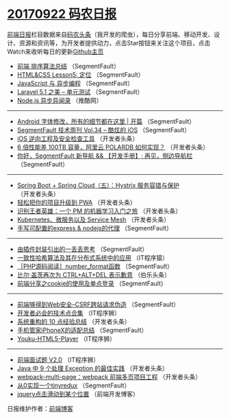 # [20170922 码农日报](https://toutiao.qdkfweb.cn/date/2017/09/22)

[前端日报](https://qdkfweb.cn/c/news)栏目数据来自[码农头条](https://toutiao.qdkfweb.cn/)（我开发的爬虫），每日分享前端、移动开发、设计、资源和资讯等，为开发者提供动力，点击Star按钮来关注这个项目，点击Watch来收听每日的更新[Github主页](https://github.com/kujian/frontendDaily)
* [前端 排序算法总结](https://toutiao.qdkfweb.cn/51960.html) （SegmentFault）
* [HTML&amp;CSS Lesson5: 定位](https://toutiao.qdkfweb.cn/51957.html) （SegmentFault）
* [JavaScript 与 异步编程](https://toutiao.qdkfweb.cn/51959.html) （SegmentFault）
* [Laravel 5.1 之美 &#8211; 单元测试](https://toutiao.qdkfweb.cn/51958.html) （SegmentFault）
* [Node.js 异步异闻录](https://toutiao.qdkfweb.cn/51962.html) （推酷网）

***
* [Android 字体修改，所有的细节都在这里 | 开篇](https://toutiao.qdkfweb.cn/51955.html) （SegmentFault）
* [SegmentFault 技术周刊 Vol.34 &#8211; 酷炫的 iOS](https://toutiao.qdkfweb.cn/51956.html) （SegmentFault）
* [iOS 逆向工程及安全检查工具](https://toutiao.qdkfweb.cn/52002.html) （开发者头条）
* [6 倍性能差 100TB 容量，阿里云 POLARDB 如何实现？](https://toutiao.qdkfweb.cn/52006.html) （开发者头条）
* [你好，SegmentFault 新导航 &amp;&amp; 【开发手册】; 再见，侧边导航栏](https://toutiao.qdkfweb.cn/51970.html) （SegmentFault）

***
* [Spring Boot + Spring Cloud（五）：Hystrix 服务容错与保护](https://toutiao.qdkfweb.cn/52007.html) （开发者头条）
* [轻松把你的项目升级到 PWA](https://toutiao.qdkfweb.cn/52008.html) （开发者头条）
* [识别王者英雄：一个 PM 的机器学习入门之旅](https://toutiao.qdkfweb.cn/51998.html) （开发者头条）
* [Kubernetes、微服务以及 Service Mesh](https://toutiao.qdkfweb.cn/52009.html) （开发者头条）
* [手写可配置的express &amp; nodejs的代理](https://toutiao.qdkfweb.cn/51973.html) （SegmentFault）

***
* [由插件封装引出的一丢丢思考](https://toutiao.qdkfweb.cn/51977.html) （SegmentFault）
* [一致性哈希算法及其在分布式系统中的应用](https://toutiao.qdkfweb.cn/52036.html) （IT程序猿）
* [［PHP源码阅读］number_format函数](https://toutiao.qdkfweb.cn/51980.html) （SegmentFault）
* [比尔·盖茨再次为 CTRL+ALT+DEL 表示歉意](https://toutiao.qdkfweb.cn/52037.html) （伯乐头条）
* [前端分享之cookie的使用及单点登录](https://toutiao.qdkfweb.cn/51981.html) （SegmentFault）

***
* [前端够得到Web安全&#8211;CSRF跨站请求伪造](https://toutiao.qdkfweb.cn/51971.html) （SegmentFault）
* [开发者必会的技术点合集](https://toutiao.qdkfweb.cn/52038.html) （IT程序狮）
* [系统重构的 10 点经验总结](https://toutiao.qdkfweb.cn/51997.html) （开发者头条）
* [手机管家iPhoneX的适配总结](https://toutiao.qdkfweb.cn/51972.html) （SegmentFault）
* [Youku-HTML5-Player](https://toutiao.qdkfweb.cn/52039.html) （IT程序狮）

***
* [前端面试题 V2.0](https://toutiao.qdkfweb.cn/52040.html) （IT程序狮）
* [Java 中 9 个处理 Exception 的最佳实践](https://toutiao.qdkfweb.cn/51999.html) （开发者头条）
* [webpack-multi-page：webpack 前端多页项目工程](https://toutiao.qdkfweb.cn/52010.html) （开发者头条）
* [从0实现一个tinyredux](https://toutiao.qdkfweb.cn/51974.html) （SegmentFault）
* [jquery点击滑动到某个位置](https://toutiao.qdkfweb.cn/52042.html) （前端开发博客）

日报维护作者：[前端博客](https://qdkfweb.cn/) 